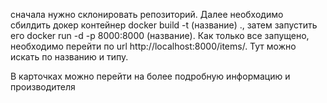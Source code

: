 сначала нужно склонировать репозиторий. Далее необходимо сбилдить докер контейнер  docker build -t (название) ., затем запустить его  docker run -d -p 8000:8000 (название). Как только все запущено, необходимо перейти по url http://localhost:8000/items/. Тут можно искать по названию и типу. 

В карточках можно перейти на более подробную информацию и производителя
